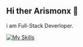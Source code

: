## Hi ther Arismonx 🍙

i am Full-Stack Deverloper.

[![My Skills](https://skillicons.dev/icons?i=js,html,css,cpp,docker,elysia,github,nextjs,go,pnpm,postgres,react,postman,robloxstudio,tailwind,ts,vercel,nodejs)](https://skillicons.dev)

